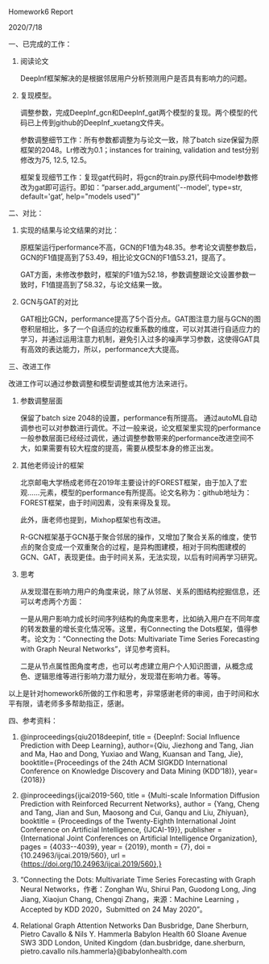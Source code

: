 Homework6 Report

2020/7/18

一、已完成的工作：

1. 阅读论文

   DeepInf框架解决的是根据邻居用户分析预测用户是否具有影响力的问题。

2. 复现模型。

   调整参数，完成DeepInf_gcn和DeepInf_gat两个模型的复现。两个模型的代码已上传到github的DeepInf_xuetang文件夹。
   
   参数调整细节工作：所有参数都调整为与论文一致，除了batch size保留为原框架的2048。Lr修改为0.1；instances for training, validation and test分别修改为75, 12.5, 12.5。
   
   框架复现细节工作：复现gat代码时，将gcn的train.py原代码中model参数修改为gat即可运行。即如：“parser.add_argument('--model', type=str, default='gat’, help="models used")”
   
   
二、对比：

1. 实现的结果与论文结果的对比：

   原框架运行performance不高，GCN的F1值为48.35。参考论文调整参数后，GCN的F1值提高到了53.49，相比论文GCN的F1值53.21，提高了。
   
   GAT方面，未修改参数时，框架的F1值为52.18，参数调整跟论文设置参数一致时，F1值提高到了58.32，与论文结果一致。

2. GCN与GAT的对比
   
   GAT相比GCN，performance提高了5个百分点。GAT图注意力层与GCN的图卷积层相比，多了一个自适应的边权重系数的维度，可以对其进行自适应力的学习，并通过运用注意力机制，避免引入过多的噪声学习参数，这使得GAT具有高效的表达能力，所以，performance大大提高。
   

三、改进工作

改进工作可以通过参数调整和模型调整或其他方法来进行。

1. 参数调整层面
   
   保留了batch size 2048的设置，performance有所提高。
   通过autoML自动调参也可以对参数进行调优。不过一般来说，论文框架里实现的performance一般参数层面已经经过调优，通过调整参数带来的performance改进空间不大，如果需要有较大程度的提高，需要从模型本身的修正出发。

2. 其他老师设计的框架

   北京邮电大学杨成老师在2019年主要设计的FOREST框架，由于加入了宏观……元素，模型的performance有所提高。论文名称为：github地址为：FOREST框架，由于时间因素，没有来得及复现。

   此外，唐老师也提到，Mixhop框架也有改进。

   R-GCN框架基于GCN基于聚合邻居的操作，又增加了聚合关系的维度，使节点的聚合变成一个双重聚合的过程，是异构图建模，相对于同构图建模的GCN、GAT，表现更佳。由于时间关系，无法实现，以后有时间再学习研究。

3. 思考

   从发现潜在影响力用户的角度来说，除了从邻居、关系的图结构挖掘信息，还可以考虑两个方面：

   一是从用户影响力成长时间序列结构的角度来思考，比如纳入用户在不同年度的转发数量的增长变化情况等。这里，有Connecting the Dots框架，值得参考。论文为：“Connecting the Dots: Multivariate Time Series Forecasting with Graph Neural Networks”，详见参考资料。

   二是从节点属性图角度考虑，也可以考虑建立用户个人知识图谱，从概念成色、逻辑思维等进行影响力潜力赋分，发现潜在影响力者。等等。
   
   

以上是针对homework6所做的工作和思考，非常感谢老师的审阅，由于时间和水平有限，请老师多多帮助指正，感谢。


四、参考资料：

1. @inproceedings{qiu2018deepinf, title = {DeepInf: Social Influence Prediction with Deep Learning}, author={Qiu, Jiezhong and Tang, Jian and Ma, Hao and Dong, Yuxiao and Wang, Kuansan and Tang, Jie}, booktitle={Proceedings of the 24th ACM SIGKDD International Conference on Knowledge Discovery and Data Mining (KDD’18)}, year={2018}}

2. @inproceedings{ijcai2019-560, title = {Multi-scale Information Diffusion Prediction with Reinforced Recurrent Networks}, author = {Yang, Cheng and Tang, Jian and Sun, Maosong and Cui, Ganqu and Liu, Zhiyuan}, booktitle = {Proceedings of the Twenty-Eighth International Joint Conference on Artificial Intelligence, {IJCAI-19}}, publisher = {International Joint Conferences on Artificial Intelligence Organization}, pages = {4033--4039}, year = {2019}, month = {7}, doi = {10.24963/ijcai.2019/560}, url = {https://doi.org/10.24963/ijcai.2019/560},}

3. “Connecting the Dots: Multivariate Time Series Forecasting with Graph Neural Networks，作者：Zonghan Wu, Shirui Pan, Guodong Long, Jing Jiang, Xiaojun Chang, Chengqi Zhang，来源：Machine Learning     ，Accepted by KDD 2020，Submitted on 24 May 2020”。

4. Relational Graph Attention Networks Dan Busbridge, Dane Sherburn, Pietro Cavallo & Nils Y. Hammerla Babylon Health 60 Sloane Avenue SW3 3DD London, United Kingdom {dan.busbridge, dane.sherburn, pietro.cavallo nils.hammerla}@babylonhealth.com
